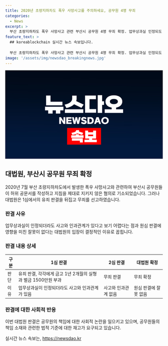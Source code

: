 ```yaml
---
title: 2020년 초량지하차도 폭우 사망사고를 주의하세요, 공무원 4명 무죄
categories:
  - News
excerpt: >
  부산 초량지하차도 폭우 사망사고 관련 부산시 공무원 4명 무죄 확정. 업무상과실 인정되도 인과관계 없어 판결. 1심은 유죄 판단 후 2심에서 무죄 판결. 대법원도 판단 동일하게 전문가들의 설명과 함께 법리 오해 없다고 밝혔다. 논란 가는 사건에 대한 최종 결론.
feature_text: >
  ## koreablockchain 실시간 뉴스 속보입니다.

  부산 초량지하차도 폭우 사망사고 관련 부산시 공무원 4명 무죄 확정. 업무상과실 인정되도 인과관계 없어 판결. 1심은 유죄 판단 후 2심에서 무죄 판결. 대법원도 판단 동일하게 전문가들의 설명과 함께 법리 오해 없다고 밝혔다. 논란 가는 사건에 대한 최종 결론.
image: '/assets/img/newsdao_breakingnews.jpg'
---
```


<p><img src="/assets/img/newsdao_breakingnews.jpg" alt="koreablockchain 속보" /></p>

<h2 data-ke-size="size26">대법원, 부산시 공무원 무죄 확정</h2>

<p data-ke-size="size16">2020년 7월 부산 초량지하차도에서 발생한 폭우 사망사고와 관련하여 부산시 공무원들이 허위 공문서를 작성하고 지침을 제대로 지키지 않은 혐의로 기소되었습니다. 그러나 대법원은 1심에서의 유죄 판결을 뒤집고 무죄를 선고하였습니다.</p>

<h3>판결 사유</h3>

<p data-ke-size="size16">업무상과실이 인정되더라도 사고와 인과관계가 있다고 보기 어렵다는 점과 원심 판결에 영향을 미친 잘못이 없다는 대법원의 입장이 결정적인 이유로 꼽힙니다.</p>

<h3>판결 내용 상세</h3>

<table>
    <thead>
        <tr>
            <th>구분</th>
            <th>1심 판결</th>
            <th>2심 판결</th>
            <th>대법원 확정</th>
        </tr>
    </thead>
    <tbody>
        <tr>
            <td>판단</td>
            <td>유죄 판결, 각각에게 금고 1년 2개월의 실형과 벌금 1500만원 부과</td>
            <td>무죄 판결</td>
            <td>무죄 확정</td>
        </tr>
        <tr>
            <td>이유</td>
            <td>업무상과실이 인정되더라도 사고와 인과관계가 있음</td>
            <td>사고와 인과관계 없음</td>
            <td>원심 판결에 잘못 없음</td>
        </tr>
    </tbody>
</table>

<h3>판결에 대한 사회적 반응</h3>

<p data-ke-size="size16">이번 대법원 판결은 공무원의 책임에 대한 사회적 논란을 일으키고 있으며, 공무원들의 책임 소재와 관련한 법적 기준에 대한 재고가 요구되고 있습니다.</p>
실시간 뉴스 속보는, <a href="https://newsdao.kr" rel="dofollow">https://newsdao.kr</a>


